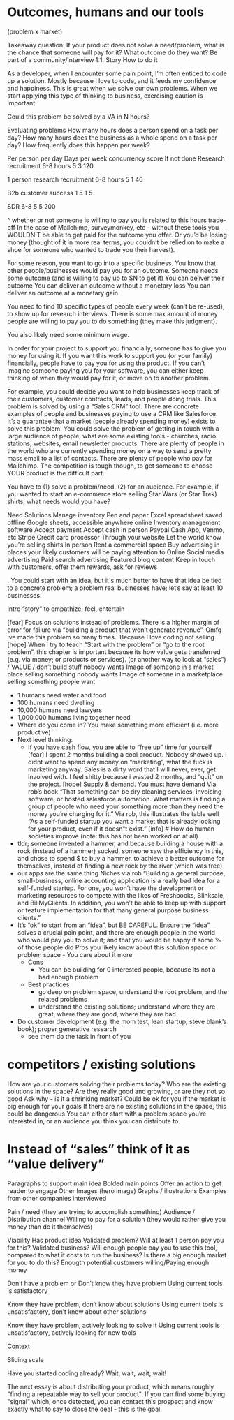 # Outcomes, humans and our tools

(problem x market)

Takeaway question: If your product does not solve a need/problem, what is the chance that someone will pay for it? What outcome do they want? Be part of a community/interview 1:1.
Story
How to do it

As a developer, when I encounter some pain point, I’m often enticed to code up a solution. Mostly because I love to code, and it feeds my confidence and happiness. This is great when we solve our own problems. When we start applying this type of thinking to business, exercising caution is important.

Could this problem be solved by a VA in N hours?

Evaluating problems
How many hours does a person spend on a task per day?
How many hours does the business as a whole spend on a task per day?
How frequently does this happen per week?



Per person per day
Days per week
concurrency
score
If not done
Research recruitment
6-8 hours
5
3
120


1 person research recruitment
6-8 hours
5
1
40


B2b customer success
1
5
1
5


SDR
6-8
5
5
200




^ whether or not someone is willing to pay you is related to this hours trade-off
In the case of Mailchimp, surveymonkey, etc - without these tools you WOULDN’T be able to get paid for the outcome you offer. Or you’d be losing money (thought of it in more real terms, you couldn’t be relied on to make a shoe for someone who wanted to trade you their harvest).

For some reason, you want to go into a specific business.
You know that other people/businesses would pay you for an outcome.
Someone needs some outcome (and is willing to pay up to $N to get it)
You can deliver their outcome
You can deliver an outcome without a monetary loss
You can deliver an outcome at a monetary gain

You need to find 10 specific types of people every week (can’t be re-used), to show up for research interviews. There is some max amount of money people are willing to pay you to do something (they make this judgment).

You also likely need some minimum wage.


In order for your project to support you financially, someone has to give you money for using it. If you want this work to support you (or your family) financially, people have to pay you for using the product. If you can’t imagine someone paying you for your software, you can either keep thinking of when they would pay for it, or move on to another problem.

For example, you could decide you want to help businesses keep track of their customers, customer contracts, leads, and people doing trials. This problem is solved by using a “Sales CRM” tool. There are concrete examples of people and businesses paying to use a CRM like Salesforce. It’s a guarantee that a market (people already spending money) exists to solve this problem. You could solve the problem of getting in touch with a large audience of people, what are some existing tools - churches, radio stations, websites, email newsletter products. There are plenty of people in the world who are currently spending money on a way to send a pretty mass email to a list of contacts. There are plenty of people who pay for Mailchimp. The competition is tough though, to get someone to choose YOUR product is the difficult part.


You have to (1) solve a problem/need, (2) for an audience. For example, if you wanted to start an e-commerce store selling Star Wars (or Star Trek) shirts, what needs would you have?


Need
Solutions
Manage inventory
Pen and paper
Excel spreadsheet saved offline
Google sheets, accessible anywhere online
Inventory management software
Accept payment
Accept cash in person
Paypal
Cash App, Venmo, etc
Stripe
Credit card processor
Through your website
Let the world know you’re selling shirts
In person
Rent a commercial space
Buy advertising in places your likely customers will be paying attention to
Online
Social media advertising
Paid search advertising
Featured blog content
Keep in touch with customers, offer them rewards, ask for reviews









. You could start with an idea, but it's much better to have that idea be tied to a concrete problem; a problem real businesses have; let’s say at least 10 businesses.



Intro “story” to empathize, feel, entertain


[fear] Focus on solutions instead of problems. There is a higher margin of error for failure via “building a product that won’t generate revenue”. Omfg ive made this problem so many times.. Because I love coding not selling.
[hope] When i try to teach “Start with the problem” or “go to the root problem”, this chapter is important because its how value gets transferred (e.g. via money; or products or services).  (or another way to look at “sales”) / VALUE / don’t build stuff nobody wants
Image of someone in a market place selling something nobody wants
Image of someone in a marketplace selling something people want
- 1 humans need water and food
- 100 humans need dwelling
- 10,000 humans need lawyers
- 1,000,000 humans living together need
- Where do you come in? You make something more efficient (i.e. more productive)
- Next level thinking:
    - If you have cash flow, you are able to “free up” time for yourself
[fear] I spent 2 months building a cool product. Nobody showed up. I didnt want to spend any money on “marketing”, what the fuck is marketing anyway. Sales is a dirty word that I will never, ever, get involved with. I feel shitty because i wasted 2 months, and “quit” on the project.
[hope] Supply & demand. You must have demand
Via rob’s book “That something can be dry cleaning services, invoicing software, or hosted salesforce automation. What matters is finding a group of people who need your something more than they need the money you’re charging for it.”
Via rob, this illustrates the table well “As a self-funded startup you want a market that is already looking for your product, even if it doesn‟t exist.”
[info] # How do human societies improve (note: this has not been worked on at all)
- tldr; someone invented a hammer, and because building a house with a rock (instead of a hammer) sucked, someone saw the efficiency in this, and chose to spend $ to buy a hammer, to achieve a better outcome for themselves, instead of finding a new rock by the river (which was free)
- our apps are the same thing
Niches via rob “Building a general purpose, small-business, online accounting application is a really bad idea for a self-funded startup. For one, you won’t have the development or marketing resources to compete with the likes of Freshbooks, Blinksale, and BillMyClients. In addition, you won’t be able to keep up with support or feature implementation for that many general purpose business clients.”
- It’s “ok” to start from an “idea”, but BE CAREFUL. Ensure the “idea” solves a crucial pain point, and there are enough people in the world who would pay you to solve it; and that you would be happy if some % of those people did
Pros
you likely know about this solution space or problem space
        - You care about it more
    - Cons
        - You can be building for 0 interested people, because its not a bad enough problem
    - Best practices
        - go deep on problem space, understand the root problem, and the related problems
        - understand the existing solutions; understand where they are great, where they are good, where they are bad
- Do customer development (e.g. the mom test, lean startup, steve blank’s book); proper generative research
    - see them do the task in front of you
# competitors / existing solutions
How are your customers solving their problems today?
Who are the existing solutions in the space? Are they really good and growing, or are they not so good
Ask why - is it a shrinking market? Could be ok for you if the market is big enough for your goals
If there are no existing solutions in the space, this could be dangerous
You can either start with a problem space you’re interested in, or an audience you think you can distribute to.
# Instead of “sales” think of it as “value delivery”


Paragraphs to support main idea
Bolded main points
Offer an action to get reader to engage
Other
Images (hero image)
Graphs / illustrations
Examples from other companies interviewed


Pain / need (they are trying to accomplish something)
Audience / Distribution channel
Willing to pay for a solution (they would rather give you money than do it themselves)



































Viability
Has product idea
Validated problem?
Will at least 1 person pay you for this?
Validated business? Will enough people pay you to use this tool, compared to what it costs to run the business?
Is there a big enough market for you to do this? 
Enougth potential customers
willing/Paying enough money





















Don’t have a problem or
Don’t know they have problem
Using current tools is satisfactory




Know they have problem, don’t know about solutions
Using current tools is unsatisfactory, don’t know about other solutions




Know they have problem, actively looking to solve it
Using current tools is unsatisfactory, actively looking for new tools









Context

Sliding scale




Have you started coding already? Wait, wait, wait, wait!

The next essay is about distributing your product, which means roughly "finding a repeatable way to sell your product". If you can find some buying "signal" which, once detected, you can contact this prospect and know exactly what to say to close the deal - this is the goal.